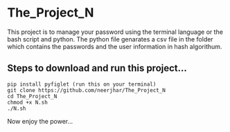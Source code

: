 # The_Project_N

This project is to manage your password using the terminal language or the bash script and python. The python file genarates a csv file in the folder which contains the passwords and the user information in hash algorithum.

## Steps to download and run this project...
```
pip install pyfiglet (run this on your terminal)
git clone https://github.com/neerjhar/The_Project_N
cd The_Project_N
chmod +x N.sh
./N.sh
```

Now enjoy the power...
